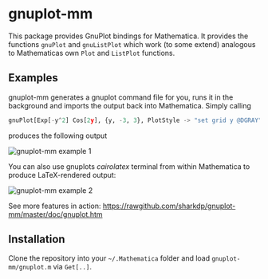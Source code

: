 gnuplot-mm
==========

This package provides GnuPlot bindings for Mathematica. It provides the functions `gnuPlot` and `gnuListPlot` which work (to some extend) analogous to Mathematicas own `Plot` and `ListPlot` functions.

Examples
--------
gnuplot-mm generates a gnuplot command file for you, runs it in the background and imports the output back into Mathematica.
Simply calling

```Python
gnuPlot[Exp[-y^2] Cos[2y], {y, -3, 3}, PlotStyle -> "set grid y @DGRAY"]
```

produces the following output

![](https://rawgithub.com/sharkdp/gnuplot-mm/master/doc/HTMLFiles/gnuplot_4.gif "gnuplot-mm example 1")

You can also use gnuplots *cairolatex* terminal from within Mathematica to produce LaTeX-rendered output:

![](https://raw.github.com/sharkdp/gnuplot-mm/master/doc/HTMLFiles/gnuplot_10.gif "gnuplot-mm example 2")


See more features in action: https://rawgithub.com/sharkdp/gnuplot-mm/master/doc/gnuplot.htm

Installation
------------

Clone the repository into your `~/.Mathematica` folder and load `gnuplot-mm/gnuplot.m` via `Get[..]`.
